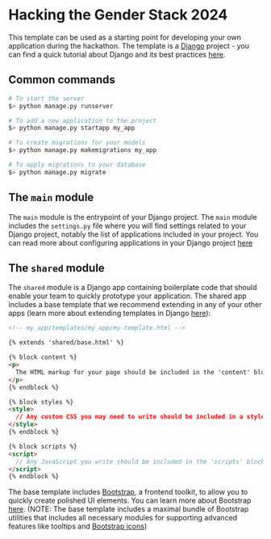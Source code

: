 # Hacking the Gender Stack 2024

This template can be used as a starting point for developing your own application during the hackathon. The template is a [Django](https://www.djangoproject.com/start/) project - you can find a quick tutorial about Django and its best practices [here](https://docs.djangoproject.com/en/5.0/intro/tutorial01/).

## Common commands
```sh
# To start the server
$> python manage.py runserver

# To add a new application to the project
$> python manage.py startapp my_app

# To create migrations for your models
$> python manage.py makemigrations my_app

# To apply migrations to your database
$> python manage.py migrate
```

## The `main` module

The `main` module is the entrypoint of your Django project. The `main` module includes the `settings.py` file where you will find settings related to your Django project, notably the list of applications included in your project. You can read more about configuring applications in your Django project [here](https://docs.djangoproject.com/en/5.0/ref/applications/)

## The `shared` module

The `shared` module is a Django app containing boilerplate code that should enable your team to quickly prototype your application. The shared app includes a base template that we recommend extending in any of your other apps (learn more about extending templates in Django [here](https://docs.djangoproject.com/en/5.0/ref/templates/language/#template-inheritance)):
```html
<!-- my_app/templates/my_app/my-template.html -->

{% extends 'shared/base.html' %}

{% block content %}
<p>
  The HTML markup for your page should be included in the 'content' block
</p>
{% endblock %}

{% block styles %}
<style>
  // Any custom CSS you may need to write should be included in a style tag within the 'styles' block
</style>
{% endblock %}

{% block scripts %}
<script>
  // Any JavaScript you write should be included in the 'scripts' block
</script>
{% endblock %}
```
The base template includes [Bootstrap](https://getbootstrap.com/), a frontend toolkit, to allow you to quickly create polished UI elements. You can learn more about Bootstrap [here](https://getbootstrap.com/docs/5.3/getting-started/introduction/). (NOTE: The base template includes a maximal bundle of Bootstrap utilities that includes all necessary modules for supporting advanced features like tooltips and [Bootstrap icons](https://icons.getbootstrap.com/))
